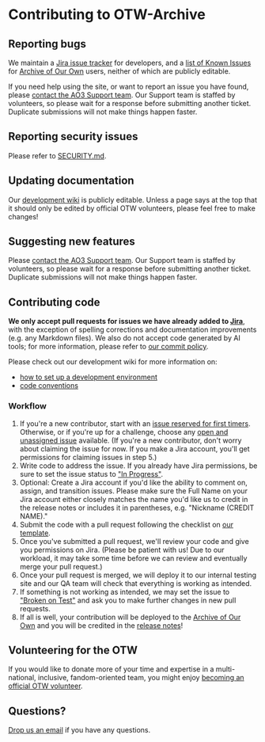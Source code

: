 # Contributing to OTW-Archive

## Reporting bugs

We maintain a [Jira issue tracker](https://otwarchive.atlassian.net/projects/AO3/issues) for developers,
and a [list of Known Issues](https://archiveofourown.org/known_issues) for
[Archive of Our Own](https://archiveofourown.org) users, neither of which are
publicly editable.

If you need help using the site, or want to report an issue you have found,
please [contact the AO3 Support team](https://archiveofourown.org/support). Our Support team is staffed by volunteers, so please wait for a response before submitting another ticket. Duplicate submissions will not make things happen faster.


## Reporting security issues

Please refer to [SECURITY.md](https://github.com/otwcode/otwarchive/blob/master/SECURITY.md).


## Updating documentation

Our [development wiki](https://github.com/otwcode/otwarchive/wiki) is publicly
editable. Unless a page says at the top that it should only be edited by
official OTW volunteers, please feel free to make changes!


## Suggesting new features

Please [contact the AO3 Support team](https://archiveofourown.org/support). Our Support team is staffed by volunteers, so please wait for a response before submitting another ticket. Duplicate submissions will not make things happen faster.


## Contributing code

**We only accept pull requests for issues we have already added to [Jira](https://otwarchive.atlassian.net)**,
with the exception of spelling corrections and documentation improvements
(e.g. any Markdown files). We also do not accept code generated by AI tools; for more information,
please refer to [our commit policy](https://github.com/otwcode/otwarchive/wiki/Commit-Policy#scary-legal-stuff).

Please check out our development wiki for more information on:

- [how to set up a development environment](https://github.com/otwcode/otwarchive/wiki)
- [code conventions](https://github.com/otwcode/otwarchive/wiki/Commit-policy)

### Workflow

1. If you're a new contributor, start with an [issue reserved for first timers](https://otwarchive.atlassian.net/issues/?filter=13119). Otherwise, or if you're up for a challenge, choose any [open and unassigned issue](https://otwarchive.atlassian.net/issues/?filter=10800) available. (If you're a new contributor, don't worry about claiming the issue for now. If you make a Jira account, you'll get permissions for claiming issues in step 5.)
2. Write code to address the issue. If you already have Jira permissions, be sure to set the issue status to ["In Progress"](https://github.com/otwcode/otwarchive/wiki/Issue-Tracking-with-Jira#status-guide).
3. Optional: Create a Jira account if you'd like the ability to comment on, assign, and transition issues. Please make sure the Full Name on your Jira account either closely matches the name you'd like us to credit in the release notes or includes it in parentheses, e.g. "Nickname (CREDIT NAME)."
4. Submit the code with a pull request following the checklist on [our template](https://github.com/otwcode/otwarchive/blob/master/.github/PULL_REQUEST_TEMPLATE.md).
5. Once you've submitted a pull request, we'll review your code and give you permissions on Jira. (Please be patient with us! Due to our workload, it may take some time before we can review and eventually merge your pull request.)
6. Once your pull request is merged, we will deploy it to our internal testing site and our QA team will check that everything is working as intended.
7. If something is not working as intended, we may set the issue to ["Broken on Test"](https://github.com/otwcode/otwarchive/wiki/Issue-Tracking-with-Jira#status-guide) and ask you to make further changes in new pull requests.
8. If all is well, your contribution will be deployed to the [Archive of Our Own](https://archiveofourown.org) and you will be credited in the [release notes](https://archiveofourown.org/admin_posts?tag=1)!


## Volunteering for the OTW

If you would like to donate more of your time and expertise in a multi-national,
inclusive, fandom-oriented team, you might enjoy [becoming an official OTW volunteer](http://transformativeworks.org/how-you-can-help/volunteer).


## Questions?

[Drop us an email](mailto:otw-coders@transformativeworks.org) if you have any questions.
